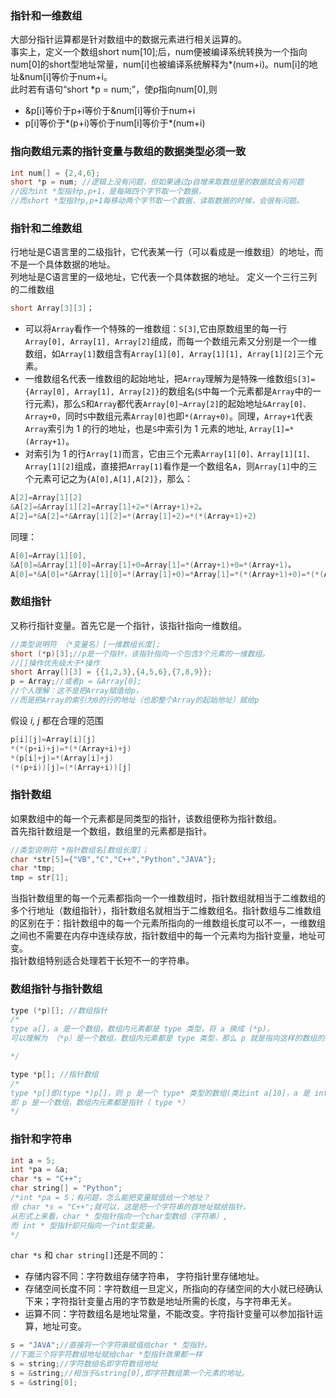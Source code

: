 ﻿### 指针和一维数组
大部分指针运算都是针对数组中的数据元素进行相关运算的。  
事实上，定义一个数组short num[10];后，num便被编译系统转换为一个指向num[0]的short型地址常量，num[i]也被编译系统解释为\*(num+i)。num[i]的地址&num[i]等价于num+i。  
此时若有语句“short \*p = num;”，使p指向num[0],则
- &p[i]等价于p+i等价于&num[i]等价于num+i
- p[i]等价于\*(p+i)等价于num[i]等价于\*(num+i)

### 指向数组元素的指针变量与数组的数据类型必须一致
```C
int num[] = {2,4,6}; 
short *p = num; //逻辑上没有问题，但如果通过p自增来取数组里的数据就会有问题
//因为int *型指针p,p+1，是每隔四个字节取一个数据，
//而short *型指针p,p+1每移动两个字节取一个数据，读取数据的时候，会很有问题。
```

### 指针和二维数组
行地址是C语言里的二级指针，它代表某一行（可以看成是一维数组）的地址，而不是一个具体数据的地址。  
列地址是C语言里的一级地址，它代表一个具体数据的地址。
定义一个三行三列的二维数组
```C
short Array[3][3]；
```
- 可以将`Array`看作一个特殊的一维数组：`S[3]`,它由原数组里的每一行`Array[0], Array[1], Array[2]`组成，而每一个数组元素又分别是一个一维数组，如`Array[1]`数组含有`Array[1][0], Array[1][1], Array[1][2]`三个元素。  
- 一维数组名代表一维数组的起始地址，把`Array`理解为是特殊一维数组`S[3]={Array[0], Array[1], Array[2]}`的数组名(`S`中每一个元素都是`Array`中的一行元素)，那么`S`和`Array`都代表`Array[0]~Array[2]`的起始地址`&Array[0]、Array+0`，同时`S`中数组元素`Array[0]`也即`*(Array+0)`。同理，`Array+1`代表`Array`索引为 1 的行的地址，也是`S`中索引为 1 元素的地址, `Array[1]=*(Array+1)`。    
- 对索引为 1 的行`Array[1]`而言，它由三个元素`Array[1][0]、Array[1][1]、Array[1][2]`组成，直接把`Array[1]`看作是一个数组名`A`，则`Array[1]`中的三个元素可记之为`{A[0],A[1],A[2]}`，那么：
```C
A[2]=Array[1][2] 
&A[2]=&Array[1][2]=Array[1]+2=*(Array+1)+2。    
A[2]=*&A[2]=*&Array[1][2]=*(Array[1]+2)=*(*(Array+1)+2)  
```
同理：  
```C
A[0]=Array[1][0],  
&A[0]=&Array[1][0]=Array[1]+0=Array[1]=*(Array+1)+0=*(Array+1)。  
A[0]=*&A[0]=*&Array[1][0]=*(Array[1]+0)=*Array[1]=*(*(Array+1)+0)=*(*(Array+1))=**(Array+1)。
```
### 数组指针
又称行指针变量。首先它是一个指针，该指针指向一维数组。
```C
//类型说明符 （*变量名）[一维数组长度];
short (*p)[3];//p是一个指针，该指针指向一个包含3个元素的一维数组。
//[]操作优先级大于*操作
short Array[][3] = {{1,2,3},{4,5,6},{7,8,9}};
p = Array;//或者p = &Array[0];
//个人理解：这不是把Array赋值给p，
//而是把Array的索引为0的行的地址（也即整个Array的起始地址）赋给p
```
假设 *i, j* 都在合理的范围  
```C
p[i][j]=Array[i][j]
*(*(p+i)+j)=*(*(Array+i)+j)
*(p[i]+j)=*(Array[i]+j)
(*(p+i))[j]=(*(Array+i))[j]
```
### 指针数组
如果数组中的每一个元素都是同类型的指针，该数组便称为指针数组。  
首先指针数组是一个数组，数组里的元素都是指针。
```C
//类型说明符 *指针数组名[数组长度]；
char *str[5]={"VB","C","C++","Python","JAVA"};
char *tmp;
tmp = str[1];
```
当指针数组里的每一个元素都指向一个一维数组时，指针数组就相当于二维数组的多个行地址（数组指针），指针数组名就相当于二维数组名。指针数组与二维数组的区别在于：指针数组中的每一个元素所指向的一维数组长度可以不一，一维数组之间也不需要在内存中连续存放，指针数组中的每一个元素均为指针变量，地址可变。  
指针数组特别适合处理若干长短不一的字符串。

### 数组指针与指针数组
```C
type (*p)[]; //数组指针
/*
type a[]，a 是一个数组，数组内元素都是 type 类型，将 a 换成 (*p)，
可以理解为 （*p）是一个数组，数组内元素都是 type 类型，那么 p 就是指向这样的数组的指针，即数组指针。

*/

type *p[]; //指针数组
/*
type *p[]即(type *)p[]，则 p 是一个 type* 类型的数组(类比int a[10]，a 是 int 型数组）
即 p 是一个数组，数组内元素都是指针（ type *）
*/
```

### 指针和字符串
```C
int a = 5;
int *pa = &a;
char *s = "C++";
char string[] = "Python";
/*int *pa = 5；有问题，怎么能把变量赋值给一个地址？
但 char *s = "C++";就可以，这是把一个字符串的首地址赋给指针。
从形式上来看，char * 型指针指向一个char型数组（字符串）,
而 int * 型指针却只指向一个int型变量。
*/
```
`char *s` 和 `char string[]`还是不同的：  
- 存储内容不同：字符数组存储字符串， 字符指针里存储地址。
- 存储空间长度不同：字符数组一旦定义，所指向的存储空间的大小就已经确认下来；字符指针变量占用的字节数是地址所需的长度，与字符串无关。
- 运算不同：字符数组名是地址常量，不能改变。字符指针变量可以参加指针运算，地址可变。
```C
s = "JAVA";//直接将一个字符串赋值给char * 型指针。
//下面三个将字符数组地址赋给char *型指针效果都一样
s = string;//字符数组名即字符数组地址
s = &string;//相当于&string[0],即字符数组第一个元素的地址。
s = &string[0];
```

